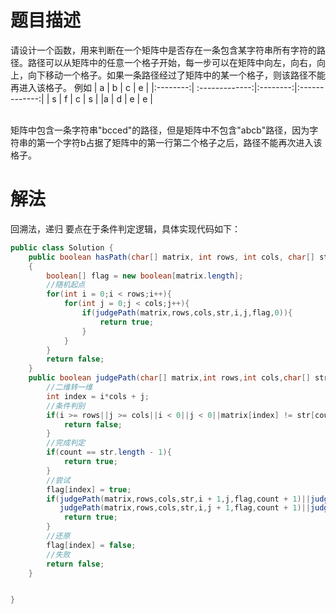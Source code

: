 # 题目描述
请设计一个函数，用来判断在一个矩阵中是否存在一条包含某字符串所有字符的路径。路径可以从矩阵中的任意一个格子开始，每一步可以在矩阵中向左，向右，向上，向下移动一个格子。如果一条路径经过了矩阵中的某一个格子，则该路径不能再进入该格子。 例如
| a | b | c | e  |
|:--------:| :-------------:|:--------:|:-------------:|
| s |  f |  c | s | 
|a |  d |  e | e | 

​	
   矩阵中包含一条字符串"bcced"的路径，但是矩阵中不包含"abcb"路径，因为字符串的第一个字符b占据了矩阵中的第一行第二个格子之后，路径不能再次进入该格子。

# 解法
回溯法，递归
要点在于条件判定逻辑，具体实现代码如下：

```java
public class Solution {
    public boolean hasPath(char[] matrix, int rows, int cols, char[] str)
    {
        boolean[] flag = new boolean[matrix.length];
        //随机起点
        for(int i = 0;i < rows;i++){
            for(int j = 0;j < cols;j++){
                if(judgePath(matrix,rows,cols,str,i,j,flag,0)){
                    return true;
                }
            }
        }
        return false;
    }
    public boolean judgePath(char[] matrix,int rows,int cols,char[] str,int i,int j,boolean[] flag,int count){
        //二维转一维
        int index = i*cols + j;
        //条件判别
        if(i >= rows||j >= cols||i < 0||j < 0||matrix[index] != str[count]||flag[index] == true){
            return false;
        }
        //完成判定
        if(count == str.length - 1){
            return true;
        }
        //尝试
        flag[index] = true;
        if(judgePath(matrix,rows,cols,str,i + 1,j,flag,count + 1)||judgePath(matrix,rows,cols,str,i - 1,j,flag,count + 1)||
           judgePath(matrix,rows,cols,str,i,j + 1,flag,count + 1)||judgePath(matrix,rows,cols,str,i,j - 1,flag,count + 1)){
            return true;
        }
        //还原
        flag[index] = false;
        //失败
        return false;
    }


}
```
